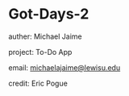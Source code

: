 # Got-Days-2
auther: Michael Jaime

project: To-Do App

email: michaelajaime@lewisu.edu

credit: Eric Pogue